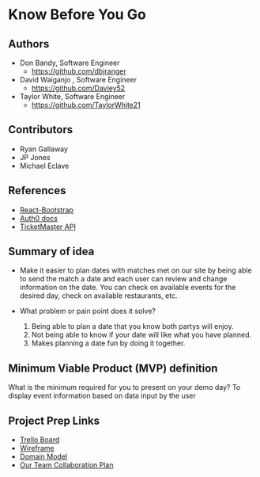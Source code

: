
# Know Before You Go

## Authors

* Don Bandy,  Software Engineer
  * https://github.com/dbjranger
* David Waiganjo , Software Engineer
  * https://github.com/Daviey52
* Taylor White, Software Engineer
  * https://github.com/TaylorWhite21

## Contributors

* Ryan Gallaway
* JP Jones
* Michael Eclave

## References

* [React-Bootstrap](https://react-bootstrap-v4.netlify.app)
* [Auth0 docs](https://auth0.com/docs/quickstarts)
* [TicketMaster API](https://developer.ticketmaster.com/products-and-docs/apis/getting-started/)

## Summary of idea

* Make it easier to plan dates with matches met on our site by being able to send the match a date and each user can review and change information on the date.  You can check on available events for the desired day, check on available restaurants, etc.

* What problem or pain point does it solve?
  1. Being able to plan a date that you know both partys will enjoy.  
  2. Not being able to know if your date will like what you have planned.
  3. Makes planning a date fun by doing it together.

## Minimum Viable Product (MVP) definition

What is the minimum required for you to present on your demo day? To display event information based on data input by the user

## Project Prep Links

* [Trello Board](https://trello.com/b/KVoETYXV/301-final-project-know-before-you-go)
* [Wireframe](Site_layout.pdf)
* [Domain Model](Domain_Model.png)
* [Our Team Collaboration Plan](https://docs.google.com/document/d/1V7n9cizHly3ELPtDL3QGJtLV4XdCqgeUgpqlbctfsoY/edit)
